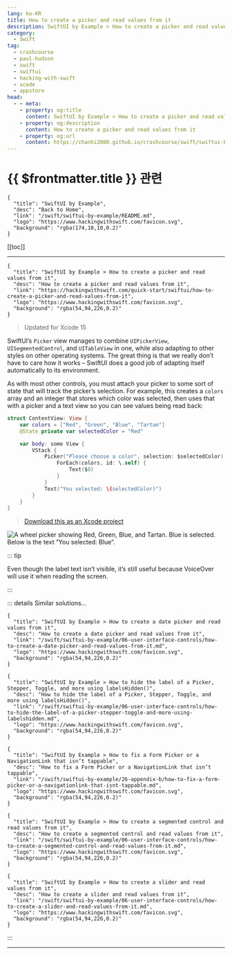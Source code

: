```yaml
---
lang: ko-KR
title: How to create a picker and read values from it
description: SwiftUI by Example > How to create a picker and read values from it
category:
  - Swift
tag: 
  - crashcourse
  - paul-hudson
  - swift
  - swiftui
  - hacking-with-swift
  - xcode
  - appstore
head:
  - - meta:
    - property: og:title
      content: SwiftUI by Example > How to create a picker and read values from it
    - property: og:description
      content: How to create a picker and read values from it
    - property: og:url
      content: https://chanhi2000.github.io/crashcourse/swift/swiftui-by-example/06-user-interface-controls/how-to-create-a-picker-and-read-values-from-it.html
---
```


# {{ $frontmatter.title }} 관련

```component VPCard
{
  "title": "SwiftUI by Example",
  "desc": "Back to Home",
  "link": "/swift/swiftui-by-example/README.md",
  "logo": "https://www.hackingwithswift.com/favicon.svg",
  "background": "rgba(174,10,10,0.2)"
}
```

[[toc]]

---

```component VPCard
{
  "title": "SwiftUI by Example > How to create a picker and read values from it",
  "desc": "How to create a picker and read values from it",
  "link": "https://hackingwithswift.com/quick-start/swiftui/how-to-create-a-picker-and-read-values-from-it",
  "logo": "https://www.hackingwithswift.com/favicon.svg",
  "background": "rgba(54,94,226,0.2)"
}
```

> Updated for Xcode 15

SwiftUI’s `Picker` view manages to combine `UIPickerView`, `UISegmentedControl`, and `UITableView` in one, while also adapting to other styles on other operating systems. The great thing is that we really don’t have to care how it works – SwiftUI does a good job of adapting itself automatically to its environment.

As with most other controls, you must attach your picker to some sort of state that will track the picker’s selection. For example, this creates a `colors` array and an integer that stores which color was selected, then uses that with a picker and a text view so you can see values being read back:

```swift
struct ContentView: View {
    var colors = ["Red", "Green", "Blue", "Tartan"]
    @State private var selectedColor = "Red"

    var body: some View {
        VStack {
            Picker("Please choose a color", selection: $selectedColor) {
                ForEach(colors, id: \.self) {
                    Text($0)
                }
            }
            Text("You selected: \(selectedColor)")
        }
    }
}
```

> [<FontIcon icon="fas fa-file-zipper"/>Download this as an Xcode project](https://www.hackingwithswift.com/files/projects/swiftui/how-to-create-a-picker-and-read-values-from-it-1.zip)

![A wheel picker showing Red, Green, Blue, and Tartan. Blue is selected. Below is the text “You selected: Blue”.](https://www.hackingwithswift.com/img/books/quick-start/swiftui/how-to-create-a-picker-and-read-values-from-it-1~dark.png)

::: tip

Even though the label text isn’t visible, it’s still useful because VoiceOver will use it when reading the screen.

:::

::: details Similar solutions…

```component VPCard
{
  "title": "SwiftUI by Example > How to create a date picker and read values from it",
  "desc": "How to create a date picker and read values from it",
  "link": "/swift/swiftui-by-example/06-user-interface-controls/how-to-create-a-date-picker-and-read-values-from-it.md",
  "logo": "https://www.hackingwithswift.com/favicon.svg",
  "background": "rgba(54,94,226,0.2)"
}
```

```component VPCard
{
  "title": "SwiftUI by Example > How to hide the label of a Picker, Stepper, Toggle, and more using labelsHidden()",
  "desc": "How to hide the label of a Picker, Stepper, Toggle, and more using labelsHidden()",
  "link": "/swift/swiftui-by-example/06-user-interface-controls/how-to-hide-the-label-of-a-picker-stepper-toggle-and-more-using-labelshidden.md",
  "logo": "https://www.hackingwithswift.com/favicon.svg",
  "background": "rgba(54,94,226,0.2)"
}
```

```component VPCard  
{
  "title": "SwiftUI by Example > How to fix a Form Picker or a NavigationLink that isn’t tappable",
  "desc": "How to fix a Form Picker or a NavigationLink that isn’t tappable",
  "link": "/swift/swiftui-by-example/26-appendix-b/how-to-fix-a-form-picker-or-a-navigationlink-that-isnt-tappable.md",
  "logo": "https://www.hackingwithswift.com/favicon.svg",
  "background": "rgba(54,94,226,0.2)"
}
```

```component VPCard
{
  "title": "SwiftUI by Example > How to create a segmented control and read values from it",
  "desc": "How to create a segmented control and read values from it",
  "link": "/swift/swiftui-by-example/06-user-interface-controls/how-to-create-a-segmented-control-and-read-values-from-it.md",
  "logo": "https://www.hackingwithswift.com/favicon.svg",
  "background": "rgba(54,94,226,0.2)"
}
```

```component VPCard
{
  "title": "SwiftUI by Example > How to create a slider and read values from it",
  "desc": "How to create a slider and read values from it",
  "link": "/swift/swiftui-by-example/06-user-interface-controls/how-to-create-a-slider-and-read-values-from-it.md",
  "logo": "https://www.hackingwithswift.com/favicon.svg",
  "background": "rgba(54,94,226,0.2)"
}
```

:::

---

<TagLinks />